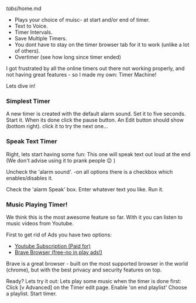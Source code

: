 _tabs_/home.md

- Plays your choice of muisc- at start and/or end of timer.
- Text to Voice.
- Timer Intervals.
- Save Multiple Timers.
- You dont have to stay on the timer browser tab for it to work (unlike a lot of others).
- Overtimer (see how long since timer ended)

I got frustrated by all the online timers out there not working properly, and not having great features - so I made my own: Timer Machine!

Lets dive in!

### Simplest Timer
A new timer is created with the default alarm sound.
Set it to five seconds.
Start it.
When its done click the pause button. An Edit button
should show (bottom right). click it to try the next one...

### Speak Text Timer
Right, lets start having some fun:
This one will speak text out loud at the end
(We don't advise using it to prank people :wink: )

Uncheck the 'alarm sound'. -on all options there is a checkbox which enables/disables it. 

Check the 'alarm Speak' box. Enter whatever text you like. Run it.

### Music Playing Timer!

We think this is the most awesome feature so far.
With it you can listen to music videos from Youtube.

First to get rid of Ads you have two options:

- [Youtube Subscription (Paid for)](https://youtube.com)
 - [Brave Browser (free-no in play ads!)](https://brave.com)

Brave is a great browser - built on the most supported browser in the world (chrome), but with the best privacy and security features on top. 

Ready? Lets try it out:
Lets play some music when the timer is done first:
Click [v Advanced] on the Timer edit page.
Enable 'on end playlist'
Choose a playlist.
Start timer.








